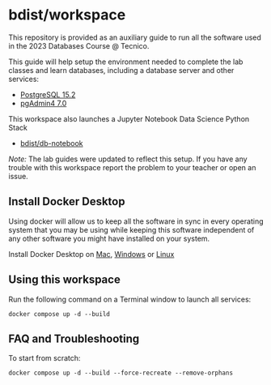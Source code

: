 # bdist/workspace

This repository is provided as an auxiliary guide to run all the software used in the 2023 Databases Course @ Tecnico.

This guide will help setup the environment needed to complete the lab classes and learn databases, including a database server and other services:

- [PostgreSQL 15.2](https://www.postgresql.org/docs/release/15.2/)
- [pgAdmin4 7.0](https://www.pgadmin.org/docs/pgadmin4/7.0/release_notes_7_0.html)


This workspace also launches a Jupyter Notebook Data Science Python Stack
- [bdist/db-notebook](https://github.com/bdist/db-notebook)

_Note:_ The lab guides were updated to reflect this setup. If you have any trouble with this workspace report the problem to your teacher or open an issue.

## Install Docker Desktop

Using docker will allow us to keep all the software in sync in every operating system that you may be using while keeping this software independent of any other software you might have installed on your system.

Install Docker Desktop on
[Mac](https://docs.docker.com/desktop/install/mac-install/),
[Windows](https://docs.docker.com/desktop/install/windows-install/) or
[Linux](https://docs.docker.com/desktop/install/linux-install/)


## Using this workspace

Run the following command on a Terminal window to launch all services:

`docker compose up -d --build`



## FAQ and Troubleshooting

To start from scratch:

`docker compose up -d --build --force-recreate --remove-orphans`
